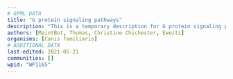```yaml
---
# GPML DATA
title: "G protein signaling pathways"
description: "This is a temporary description for G protein signaling pathways"
authors: [MaintBot, Thomas, Christine Chichester, Eweitz]
organisms: [Canis familiaris]
# ADDITIONAL DATA
last-edited: 2021-05-21
communities: []
wpid: "WP1165"
---
```

